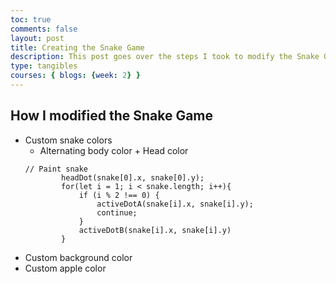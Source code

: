 ```yaml
---
toc: true
comments: false
layout: post
title: Creating the Snake Game
description: This post goes over the steps I took to modify the Snake Game.
type: tangibles
courses: { blogs: {week: 2} }
---
```


## How I modified the Snake Game
- Custom snake colors
    - Alternating body color + Head color
    ```
    // Paint snake
            headDot(snake[0].x, snake[0].y);
            for(let i = 1; i < snake.length; i++){
                if (i % 2 !== 0) {
                    activeDotA(snake[i].x, snake[i].y);
                    continue;
                }
                activeDotB(snake[i].x, snake[i].y)
            }
    ```
- Custom background color
- Custom apple color